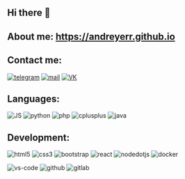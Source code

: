 ## Hi there 👋

## About me: <a href="https://andreyerr.github.io" target="_blank">https://andreyerr.github.io</a>

## Contact me:
<a href="https://t.me/andrierr" target="_blank">![telegram](https://img.shields.io/badge/telegram-26A5E4?style=for-the-badge&logo=telegram&logoColor=white)</a>
<a href="mailto:a9165185808@gmail.com" target="_blank">![mail](https://img.shields.io/badge/mail-EA4335?style=for-the-badge&logo=gmail&logoColor=white)</a>
<a href="https://vk.com/rlo1999" target="_blank">![VK](https://img.shields.io/badge/vk-0077FF?style=for-the-badge&logo=vk&logoColor=white)</a>

## Languages:

![JS](https://img.shields.io/badge/Java%20Script-F7DF1E?style=for-the-badge&logo=javascript&logoColor=white)
![python](https://img.shields.io/badge/python-3776AB?style=for-the-badge&logo=python&logoColor=white)
![php](https://img.shields.io/badge/php-777BB4?style=for-the-badge&logo=php&logoColor=white)
![cplusplus](https://img.shields.io/badge/c++-00599C?style=for-the-badge&logo=cplusplus&logoColor=white)
![java](https://img.shields.io/badge/java-FC6A31?style=for-the-badge&logoColor=white)

## Development:

![html5](https://img.shields.io/badge/html5-1572B6?style=for-the-badge&logo=html5&logoColor=white)
![css3](https://img.shields.io/badge/css3-3776AB?style=for-the-badge&logo=css3&logoColor=white)
![bootstrap](https://img.shields.io/badge/bootstrap-7952B3?style=for-the-badge&logo=bootstrap&logoColor=white)
![react](https://img.shields.io/badge/react-20232A?style=for-the-badge&logo=react&logoColor=white)
![nodedotjs](https://img.shields.io/badge/nodedotjs-5FA04E?style=for-the-badge&logo=nodedotjs&logoColor=white)
![docker](https://img.shields.io/badge/docker-2496ED?style=for-the-badge&logo=docker&logoColor=white)
<!-- ![kubernetes](https://img.shields.io/badge/kubernetes-326CE5?style=for-the-badge&logo=kubernetes&logoColor=white) -->
![vs-code](https://img.shields.io/badge/VS_Code-007ACC?style=for-the-badge&logo=Visual-Studio-Code&logoColor=white)
![github](https://img.shields.io/badge/github-181717?style=for-the-badge&logo=github&logoColor=white)
![gitlab](https://img.shields.io/badge/gitlab-FC6D26?style=for-the-badge&logo=gitlab&logoColor=white)